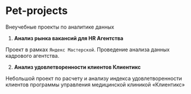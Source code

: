# Pet-projects
Внеучебные проекты по аналитике данных 

1. **Анализ рынка вакансий для HR Агентства**
   
Проект в рамках `Яндекс Мастерской`. Проведение анализа данных кадрового агентства. 

2. **Анализ удовлетворенности клиентов Клиентикс**

Небольшой проект по расчету и анализу индекса удовлетворенности клиентов программы управления медицинской клиникой «Клиентикс» 
